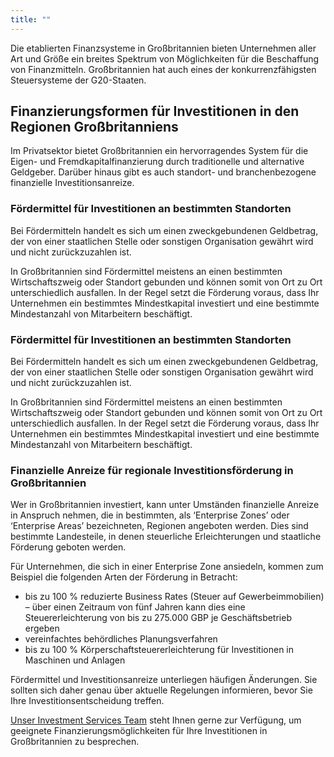 ```yaml
---
title: ""
---
```

Die etablierten Finanzsysteme in Großbritannien bieten Unternehmen aller Art und Größe ein breites Spektrum von Möglichkeiten für die Beschaffung von Finanzmitteln. Großbritannien hat auch eines der konkurrenzfähigsten Steuersysteme der G20-Staaten.

## Finanzierungsformen für Investitionen in den Regionen Großbritanniens 
Im Privatsektor bietet Großbritannien ein hervorragendes System für die Eigen- und Fremdkapitalfinanzierung durch traditionelle und alternative Geldgeber. Darüber hinaus gibt es auch standort- und branchenbezogene finanzielle Investitionsanreize.

### Fördermittel für Investitionen an bestimmten Standorten
Bei Fördermitteln handelt es sich um einen zweckgebundenen Geldbetrag, der von einer staatlichen Stelle oder sonstigen Organisation gewährt wird und nicht zurückzuzahlen ist.

In Großbritannien sind Fördermittel meistens an einen bestimmten Wirtschaftszweig oder Standort gebunden und können somit von Ort zu Ort unterschiedlich ausfallen. In der Regel setzt die Förderung voraus, dass Ihr Unternehmen ein bestimmtes Mindestkapital investiert und eine bestimmte Mindestanzahl von Mitarbeitern beschäftigt.

### Fördermittel für Investitionen an bestimmten Standorten
Bei Fördermitteln handelt es sich um einen zweckgebundenen Geldbetrag, der von einer staatlichen Stelle oder sonstigen Organisation gewährt wird und nicht zurückzuzahlen ist.

In Großbritannien sind Fördermittel meistens an einen bestimmten Wirtschaftszweig oder Standort gebunden und können somit von Ort zu Ort unterschiedlich ausfallen. In der Regel setzt die Förderung voraus, dass Ihr Unternehmen ein bestimmtes Mindestkapital investiert und eine bestimmte Mindestanzahl von Mitarbeitern beschäftigt.

### Finanzielle Anreize für regionale Investitionsförderung in Großbritannien
Wer in Großbritannien investiert, kann unter Umständen finanzielle Anreize in Anspruch nehmen, die in bestimmten, als ‘Enterprise Zones’ oder ‘Enterprise Areas’ bezeichneten, Regionen angeboten werden. Dies sind bestimmte Landesteile, in denen steuerliche Erleichterungen und staatliche Förderung geboten werden.

Für Unternehmen, die sich in einer Enterprise Zone ansiedeln, kommen zum Beispiel die folgenden Arten der Förderung in Betracht:

- bis zu 100 % reduzierte Business Rates (Steuer auf Gewerbeimmobilien) – über einen Zeitraum von fünf Jahren kann dies eine Steuererleichterung von bis zu 275.000 GBP je Geschäftsbetrieb ergeben
- vereinfachtes behördliches Planungsverfahren
- bis zu 100 % Körperschaftsteuererleichterung für Investitionen in Maschinen und Anlagen

Fördermittel und Investitionsanreize unterliegen häufigen Änderungen. Sie sollten sich daher genau über aktuelle Regelungen informieren, bevor Sie Ihre Investitionsentscheidung treffen.

[Unser Investment Services Team](https://invest.great.gov.uk/int/de/contact) steht Ihnen gerne zur Verfügung, um geeignete Finanzierungsmöglichkeiten für Ihre Investitionen in Großbritannien zu besprechen.
